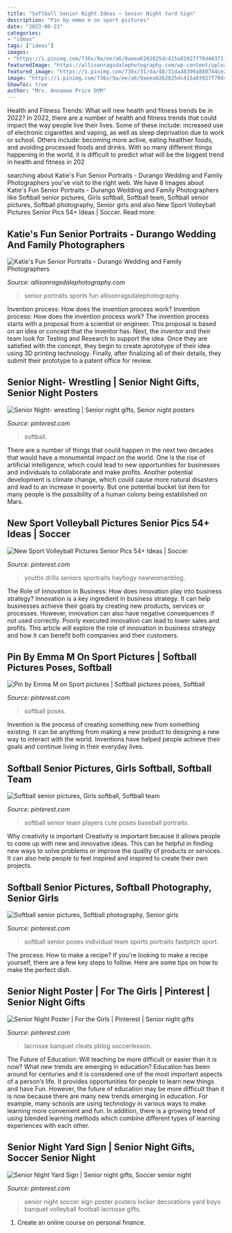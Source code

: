 ```yaml
---
title: "Softball Senior Night Ideas ~ Senior Night Yard Sign"
description: "Pin by emma m on sport pictures"
date: "2023-08-23"
categories:
- "ideas"
tags: ["ideas"]
images:
- "https://i.pinimg.com/736x/9a/ee/a6/9aeea6262825dc415a83927f70d40371--softball-pics.jpg"
featuredImage: "https://allisonragsdalephotography.com/wp-content/uploads/2014/03/allisonragsdalephotography-7718-681x1024.jpg"
featured_image: "https://i.pinimg.com/736x/31/da/48/31da48309a888744ce2587c50decc12f--senior-night-soccer-senior-night-posters.jpg"
image: "https://i.pinimg.com/736x/9a/ee/a6/9aeea6262825dc415a83927f70d40371--softball-pics.jpg"
ShowToc: true
author: "Mrs. Annamae Price DVM"
---
```



Health and Fitness Trends: What will new health and fitness trends be in 2022?
In 2022, there are a number of health and fitness trends that could impact the way people live their lives. Some of these include: increased use of electronic cigarettes and vaping, as well as sleep deprivation due to work or school. Others include: becoming more active, eating healthier foods, and avoiding processed foods and drinks. With so many different things happening in the world, it is difficult to predict what will be the biggest trend in health and fitness in 202
	

		
searching about Katie&#039;s Fun Senior Portraits - Durango Wedding and Family Photographers you've visit to the right web. We have 8 Images about Katie&#039;s Fun Senior Portraits - Durango Wedding and Family Photographers like Softball senior pictures, Girls softball, Softball team, Softball senior pictures, Softball photography, Senior girls and also New Sport Volleyball Pictures Senior Pics 54+ Ideas | Soccer. Read more:
		
    
## Katie&#039;s Fun Senior Portraits - Durango Wedding And Family Photographers

<img loading=lazy src="https://allisonragsdalephotography.com/wp-content/uploads/2014/03/allisonragsdalephotography-7718-681x1024.jpg" onerror="this.onerror=null;this.src='https://tse3.mm.bing.net/th?id=OIP.Q7HR-HqMrleGDDbXphjWPgHaLI&amp;pid=15.1';" alt="Katie&#039;s Fun Senior Portraits - Durango Wedding and Family Photographers">

_Source: allisonragsdalephotography.com_

>senior portraits sports fun allisonragsdalephotography. 

	

Invention process: How does the invention process work?
Invention process: How does the invention process work?
The invention process starts with a proposal from a scientist or engineer. This proposal is based on an idea or concept that the inventor has. Next, the inventor and their team look for Testing and Research to support the idea. Once they are satisfied with the concept, they begin to create aprototype of their idea using 3D printing technology. Finally, after finalizing all of their details, they submit their prototype to a patent office for review.

    
## Senior Night- Wrestling | Senior Night Gifts, Senior Night Posters

<img loading=lazy src="https://i.pinimg.com/736x/e0/f3/4c/e0f34cf19f388da988e046f8533bf054.jpg" onerror="this.onerror=null;this.src='https://tse2.mm.bing.net/th?id=OIP.YnyXY9vfppU-9opl5qrVHgHaNK&amp;pid=15.1';" alt="Senior Night- wrestling | Senior night gifts, Senior night posters">

_Source: pinterest.com_

>softball. 

	

There are a number of things that could happen in the next two decades that would have a monumental impact on the world. One is the rise of artificial intelligence, which could lead to new opportunities for businesses and individuals to collaborate and make profits. Another potential development is climate change, which could cause more natural disasters and lead to an increase in poverty. But one potential bucket list item for many people is the possibility of a human colony being established on Mars.

    
## New Sport Volleyball Pictures Senior Pics 54+ Ideas | Soccer

<img loading=lazy src="https://i.pinimg.com/736x/78/fe/80/78fe801a9b6a695637658f1f104cbf01.jpg" onerror="this.onerror=null;this.src='https://tse3.mm.bing.net/th?id=OIP.1MhBlxHBWBh4Jqu7GVjAHwAAAA&amp;pid=15.1';" alt="New Sport Volleyball Pictures Senior Pics 54+ Ideas | Soccer">

_Source: pinterest.com_

>youths drills seniors sportraits hayhogy newwomanblog. 

	

The Role of Innovation in Business: How does innovation play into business strategy?
Innovation is a key ingredient in business strategy. It can help businesses achieve their goals by creating new products, services or processes. However, innovation can also have negative consequences if not used correctly. Poorly executed innovation can lead to lower sales and profits. This article will explore the role of innovation in business strategy and how it can benefit both companies and their customers.

    
## Pin By Emma M On Sport Pictures | Softball Pictures Poses, Softball

<img loading=lazy src="https://i.pinimg.com/736x/94/d0/dd/94d0dd6a3313f0d6f20ba5e63638ae2c--softball-photos-girls-softball.jpg" onerror="this.onerror=null;this.src='https://tse4.mm.bing.net/th?id=OIP.t7Tq3SsUtNZVakpB1WjSUwHaLK&amp;pid=15.1';" alt="Pin by Emma M on Sport pictures | Softball pictures poses, Softball">

_Source: pinterest.com_

>softball poses. 

	

Invention is the process of creating something new from something existing. It can be anything from making a new product to designing a new way to interact with the world. Inventions have helped people achieve their goals and continue living in their everyday lives.

    
## Softball Senior Pictures, Girls Softball, Softball Team

<img loading=lazy src="https://i.pinimg.com/736x/9a/ee/a6/9aeea6262825dc415a83927f70d40371--softball-pics.jpg" onerror="this.onerror=null;this.src='https://tse4.mm.bing.net/th?id=OIP.YHpVabXqopcwd4_8w2kSewDHEs&amp;pid=15.1';" alt="Softball senior pictures, Girls softball, Softball team">

_Source: pinterest.com_

>softball senior team players cute poses baseball portraits. 

	

Why creativity is important
Creativity is important because it allows people to come up with new and innovative ideas. This can be helpful in finding new ways to solve problems or improve the quality of products or services. It can also help people to feel inspired and inspired to create their own projects.

    
## Softball Senior Pictures, Softball Photography, Senior Girls

<img loading=lazy src="https://i.pinimg.com/736x/e4/0f/f6/e40ff6eba42c98635f0e200036e71cc0--softball-things-girls-softball.jpg" onerror="this.onerror=null;this.src='https://tse3.mm.bing.net/th?id=OIP._4I1rVD-c19SPdtzVzCP2gHaLH&amp;pid=15.1';" alt="Softball senior pictures, Softball photography, Senior girls">

_Source: pinterest.com_

>softball senior poses individual team sports portraits fastpitch sport. 

	

The process: How to make a recipe?
If you're looking to make a recipe yourself, there are a few key steps to follow. Here are some tips on how to make the perfect dish.

    
## Senior Night Poster | For The Girls | Pinterest | Senior Night Gifts

<img loading=lazy src="https://i.pinimg.com/736x/28/5c/28/285c2841f0093d3211321b742ec1cc6a--senior-poster-ideas-sports-soccer-senior-night-posters.jpg?b=t" onerror="this.onerror=null;this.src='https://tse4.mm.bing.net/th?id=OIP.nZpZL4CQukNMwPxLg_ZMUQAAAA&amp;pid=15.1';" alt="Senior Night Poster | For the Girls | Pinterest | Senior night gifts">

_Source: pinterest.com_

>lacrosse banquet cleats pblog soccerlesson. 

	

The Future of Education: Will teaching be more difficult or easier than it is now? What new trends are emerging in education?
Education has been around for centuries and it is considered one of the most important aspects of a person’s life. It provides opportunities for people to learn new things and have Fun. However, the future of education may be more difficult than it is now because there are many new trends emerging in education. For example, many schools are using technology in various ways to make learning more convenient and fun. In addition, there is a growing trend of using blended learning methods which combine different types of learning experiences with each other.

    
## Senior Night Yard Sign | Senior Night Gifts, Soccer Senior Night

<img loading=lazy src="https://i.pinimg.com/736x/31/da/48/31da48309a888744ce2587c50decc12f--senior-night-soccer-senior-night-posters.jpg" onerror="this.onerror=null;this.src='https://tse4.mm.bing.net/th?id=OIP.TSYXN4gF3XGEkN2HpW40OgHaJ3&amp;pid=15.1';" alt="Senior Night Yard Sign | Senior night gifts, Soccer senior night">

_Source: pinterest.com_

>senior night soccer sign poster posters locker decorations yard boys banquet volleyball football lacrosse gifts. 

	

1. Create an online course on personal finance.

